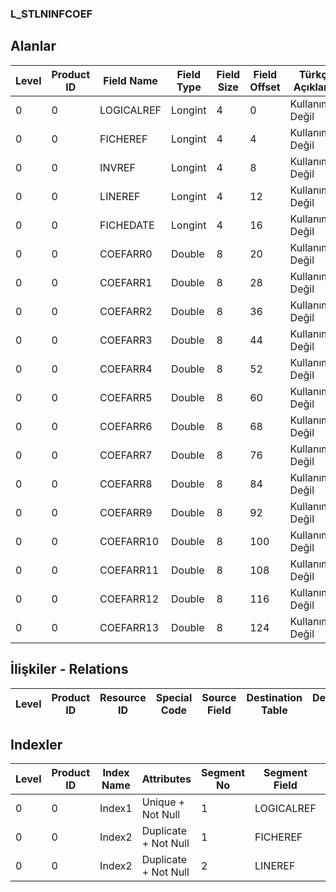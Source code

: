 ### L_STLNINFCOEF

## Alanlar

**Level**|**Product ID**|**Field Name**|**Field Type**|**Field Size**|**Field Offset**|**Türkçe Açıklama**|**Expression**
-----|-----|-----|-----|-----|-----|-----|-----
0|0|LOGICALREF|Longint|4|0|Kullanımda Değil|Not In Use
0|0|FICHEREF|Longint|4|4|Kullanımda Değil|Not In Use
0|0|INVREF|Longint|4|8|Kullanımda Değil|Not In Use
0|0|LINEREF|Longint|4|12|Kullanımda Değil|Not In Use
0|0|FICHEDATE|Longint|4|16|Kullanımda Değil|Not In Use
0|0|COEFARR0|Double|8|20|Kullanımda Değil|Not In Use
0|0|COEFARR1|Double|8|28|Kullanımda Değil|Not In Use
0|0|COEFARR2|Double|8|36|Kullanımda Değil|Not In Use
0|0|COEFARR3|Double|8|44|Kullanımda Değil|Not In Use
0|0|COEFARR4|Double|8|52|Kullanımda Değil|Not In Use
0|0|COEFARR5|Double|8|60|Kullanımda Değil|Not In Use
0|0|COEFARR6|Double|8|68|Kullanımda Değil|Not In Use
0|0|COEFARR7|Double|8|76|Kullanımda Değil|Not In Use
0|0|COEFARR8|Double|8|84|Kullanımda Değil|Not In Use
0|0|COEFARR9|Double|8|92|Kullanımda Değil|Not In Use
0|0|COEFARR10|Double|8|100|Kullanımda Değil|Not In Use
0|0|COEFARR11|Double|8|108|Kullanımda Değil|Not In Use
0|0|COEFARR12|Double|8|116|Kullanımda Değil|Not In Use
0|0|COEFARR13|Double|8|124|Kullanımda Değil|Not In Use

## İlişkiler - Relations
**Level**|**Product ID**|**Resource ID**|**Special Code**|**Source Field**|**Destination Table**|**Destination Field**|**Relation Type**|**Extra Condition**
-----|-----|-----|-----|-----|-----|-----|-----|-----

## Indexler
**Level**|**Product ID**|**Index Name**|**Attributes**|**Segment No**|**Segment Field**|**Sense**
-----|-----|-----|-----|-----|-----|-----
0|0|Index1|Unique + Not Null|1|LOGICALREF|Ascending
0|0|Index2|Duplicate + Not Null|1|FICHEREF|Ascending
0|0|Index2|Duplicate + Not Null|2|LINEREF|Ascending
